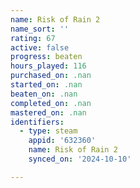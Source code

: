```yaml
---
name: Risk of Rain 2
name_sort: ''
rating: 67
active: false
progress: beaten
hours_played: 116
purchased_on: .nan
started_on: .nan
beaten_on: .nan
completed_on: .nan
mastered_on: .nan
identifiers:
  - type: steam
    appid: '632360'
    name: Risk of Rain 2
    synced_on: '2024-10-10'

---
```

